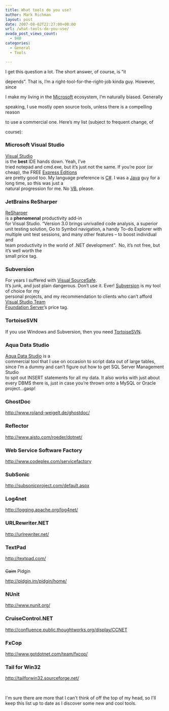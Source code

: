 ```yaml
---
title: What tools do you use?
author: Mark Richman
layout: post
date: 2007-08-02T22:27:00+00:00
url: /what-tools-do-you-use/
avada_post_views_count:
  - 940
categories:
  - General
  - Tools

---
```

I get this question a lot. The short answer, of course, is &ldquo;it
  
depends&rdquo;. That is, I&rsquo;m a right-tool-for-the-right-job kinda guy. However, since
  
I make my living in the <a href="http://www.microsoft.com" target="_blank" title="Microsoft">Microsoft</a> ecosystem, I&rsquo;m naturally biased. Generally
  
speaking, I use mostly open source tools, unless there is a compelling reason
  
to use a commercial one. Here&rsquo;s my list (subject to frequent change, of
  
course):

### Microsoft Visual Studio
  


<p class="MsoNormal">
  <a href="http://msdn2.microsoft.com/en-us/vstudio/default.aspx" target="_blank">Visual Studio</a><br /> is the <strong>best</strong> IDE hands down. Yeah, I&rsquo;ve<br /> tried notepad and cmd.exe, but it&rsquo;s just not the same. If you&rsquo;re poor (or<br /> cheap), the FREE <a href="http://msdn.microsoft.com/vstudio/express/" target="_blank">Express Editions</a><br /> are pretty good too. My language preference is <a href="http://msdn2.microsoft.com/en-us/vcsharp/aa336809.aspx" target="_blank">C#</a>. I was a <a href="http://java.sun.com/" target="_blank">Java</a> guy for a long time, so this was just a<br /> natural progression for me. No <a href="http://msdn2.microsoft.com/en-us/vbasic/default.aspx" target="_blank">VB</a>, please.
</p>

### JetBrains ReSharper
  


<p class="MsoNormal">
  <a href="http://www.jetbrains.com/resharper/" target="_blank">ReSharper</a><br /> is a <strong>phenomenal</strong> productivity add-in<br /> for Visual Studio. &ldquo;Version 3.0 brings unrivalled code analysis, a superior<br /> unit testing solution, Go to Symbol navigation, a handy To-do Explorer with<br /> multiple unit test sessions, and many other features &#8211; to boost individual and<br /> team productivity in the world of .NET development&rdquo;. <span>&nbsp;</span>No, it&rsquo;s not free, but it&rsquo;s well worth the<br /> small price tag.
</p>

### Subversion
  


<p class="MsoNormal">
  For years I suffered with <a href="http://msdn2.microsoft.com/en-us/vstudio/aa718670.aspx" target="_blank">Visual SourceSafe</a>.<br /> It&rsquo;s junk, and just plain dangerous. Don&rsquo;t use it. Ever! <a href="http://subversion.tigris.org/" target="_blank">Subversion</a> is my tool of choice for my<br /> personal projects, and my recommendation to clients who can&rsquo;t afford <a href="http://msdn2.microsoft.com/en-us/teamsystem/aa718934.aspx" target="_blank">Visual Studio Team<br /> Foundation Server</a>&rsquo;s price tag.
</p>

### TortoiseSVN
  


<p class="MsoNormal">
  If you use Windows and Subversion, then you need <a href="http://tortoisesvn.tigris.org/" target="_blank">TortoiseSVN</a>.
</p>

### Aqua Data Studio
  


<p class="MsoNormal">
  <a href="http://www.aquafold.com/" target="_blank">Aqua Data Studio</a> is a<br /> commercial tool that I use on occasion to script data out of large tables,<br /> since I&rsquo;m a dummy and can&rsquo;t figure out how to get SQL Server Management Studio<br /> to spit out INSERT statements for all my data. It also works with just about<br /> every DBMS there is, just in case you&rsquo;re thrown onto a MySQL or Oracle project&hellip;gasp!
</p>

### GhostDoc
  


<p class="MsoNormal">
  <a href="http://www.roland-weigelt.de/ghostdoc/" target="_blank">http://www.roland-weigelt.de/ghostdoc/</a>
</p>

### Reflector
  


<p class="MsoNormal">
  <a href="http://www.aisto.com/roeder/dotnet/" target="_blank">http://www.aisto.com/roeder/dotnet/</a>
</p>

### Web Service Software Factory
  


<p class="MsoNormal">
  <a href="http://www.codeplex.com/servicefactory" target="_blank">http://www.codeplex.com/servicefactory</a>
</p>

### SubSonic
  


<p class="MsoNormal">
  <a href="http://subsonicproject.com/default.aspx" target="_blank">http://subsonicproject.com/default.aspx</a>
</p>

### Log4net
  


<p class="MsoNormal">
  <a href="http://logging.apache.org/log4net/" target="_blank">http://logging.apache.org/log4net/</a>
</p>

### URLRewriter.NET
  


<p class="MsoNormal">
  <a href="http://urlrewriter.net/" target="_blank">http://urlrewriter.net/</a>
</p>

### TextPad
  


<p class="MsoNormal">
  <a href="http://textpad.com/" target="_blank">http://textpad.com/</a>
</p>

### <strike>
  
Gaim</strike> Pidgin
  


<p class="MsoNormal">
  <a href="http://pidgin.im/pidgin/home/" target="_blank">http://pidgin.im/pidgin/home/</a>
</p>

### NUnit
  


<p class="MsoNormal">
  <a href="http://www.nunit.org/" target="_blank">http://www.nunit.org/</a>
</p>

### CruiseControl.NET
  


<p class="MsoNormal">
  <a href="http://confluence.public.thoughtworks.org/display/CCNET" target="_blank">http://confluence.public.thoughtworks.org/display/CCNET</a>
</p>

### FxCop
  


<p class="MsoNormal">
  <a href="http://www.gotdotnet.com/team/fxcop/" target="_blank">http://www.gotdotnet.com/team/fxcop/</a>
</p>

### Tail for Win32
  


<p class="MsoNormal">
  <a href="http://tailforwin32.sourceforge.net/" target="_blank">http://tailforwin32.sourceforge.net/</a>
</p>

<p class="MsoNormal">
  &nbsp;
</p>

<p class="MsoNormal">
  I'm sure there are more that I can't think of off the top of my head, so I'll keep this list up to date as I discover some new and cool tools.&nbsp;
</p>